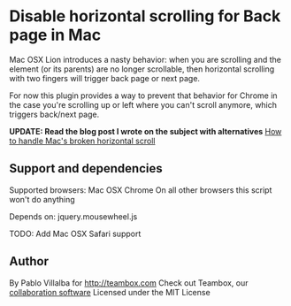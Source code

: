 Disable horizontal scrolling for Back page in Mac
=================================================

Mac OSX Lion introduces a nasty behavior: when you are scrolling and
the element (or its parents) are no longer scrollable, then horizontal
scrolling with two fingers will trigger back page or next page.

For now this plugin provides a way to prevent that behavior for Chrome
in the case you're scrolling up or left where you can't scroll anymore,
which triggers back/next page.

**UPDATE: Read the blog post I wrote on the subject with alternatives**
[How to handle Mac's broken horizontal scroll](http://micho.biz/mac-osx-lion-horizontal-scroll-event/)

Support and dependencies
------------------------

Supported browsers: Mac OSX Chrome
On all other browsers this script won't do anything

Depends on: jquery.mousewheel.js

TODO: Add Mac OSX Safari support

Author
------

By Pablo Villalba for http://teambox.com
Check out Teambox, our [collaboration software](http://teambox.com)
Licensed under the MIT License
